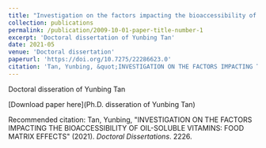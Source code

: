 ```yaml
---
title: "Investigation on the factors impacting the bioaccessibility of oil-soluble vitamins: food matrix effects "
collection: publications
permalink: /publication/2009-10-01-paper-title-number-1
excerpt: 'Doctoral dissertation of Yunbing Tan'
date: 2021-05
venue: 'Doctoral dissertation'
paperurl: 'https://doi.org/10.7275/22286623.0'
citation: 'Tan, Yunbing, &quot;INVESTIGATION ON THE FACTORS IMPACTING THE BIOACCESSIBILITY OF OIL-SOLUBLE VITAMINS: FOOD MATRIX EFFECTS&quot; (2021). <i>Doctoral Dissertations</i>. 2226.'
---
```

Doctoral disseration of Yunbing Tan

[Download paper here](Ph.D. disseration of Yunbing Tan)

Recommended citation: Tan, Yunbing, "INVESTIGATION ON THE FACTORS IMPACTING THE BIOACCESSIBILITY OF OIL-SOLUBLE VITAMINS: FOOD MATRIX EFFECTS" (2021). <i>Doctoral Dissertations</i>. 2226.
